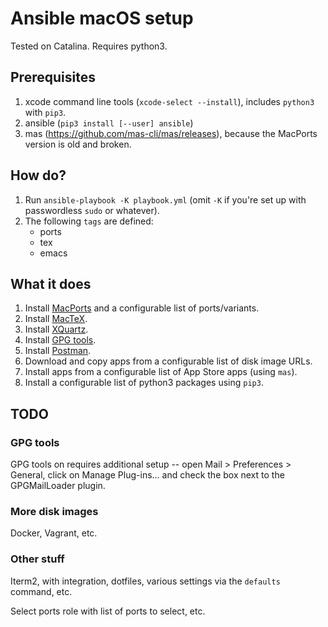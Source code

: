 # Ansible macOS setup

Tested on Catalina. Requires python3.

## Prerequisites

1. xcode command line tools (`xcode-select --install`), includes `python3` with `pip3`.
1. ansible (`pip3 install [--user] ansible`)
1. mas (https://github.com/mas-cli/mas/releases), because the MacPorts version is old and broken.


## How do?

1. Run `ansible-playbook -K playbook.yml` (omit `-K` if you're set up with passwordless `sudo` or whatever).
1. The following `tags` are defined:
    - ports
    - tex
    - emacs

## What it does

1. Install [MacPorts](https://www.macports.org/) and a configurable list of ports/variants.
1. Install [MacTeX](https://www.tug.org/mactex/).
1. Install [XQuartz](https://www.xquartz.org/).
1. Install [GPG tools](https://gpgtools.org/).
1. Install [Postman](https://www.postman.com/).
1. Download and copy apps from a configurable list of disk image URLs. 
1. Install apps from a configurable list of App Store apps (using `mas`).
1. Install a configurable list of python3 packages using `pip3`.


## TODO

### GPG tools

GPG tools on requires additional setup -- open Mail > Preferences > General, click on Manage Plug-ins...
and check the box next to the GPGMailLoader plugin.

### More disk images

Docker, Vagrant, etc.


### Other stuff

Iterm2, with integration, dotfiles, various settings via the `defaults` command, etc.

Select ports role with list of ports to select, etc.